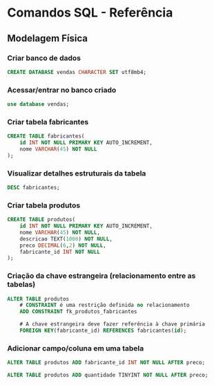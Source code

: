 # Comandos SQL - Referência

## Modelagem Física

### Criar banco de dados

```sql
CREATE DATABASE vendas CHARACTER SET utf8mb4;
```

### Acessar/entrar no banco criado

```sql
use database vendas;
```

### Criar tabela fabricantes

```sql
CREATE TABLE fabricantes(
    id INT NOT NULL PRIMARY KEY AUTO_INCREMENT,
    nome VARCHAR(45) NOT NULL
);
```

### Visualizar detalhes estruturais da tabela
```sql
DESC fabricantes;
```

### Criar tabela produtos

```sql
CREATE TABLE produtos(
    id INT NOT NULL PRIMARY KEY AUTO_INCREMENT,
    nome VARCHAR(45) NOT NULL,
    descricao TEXT(1000) NOT NULL,
    preco DECIMAL(6,2) NOT NULL,
    fabricante_id INT NOT NULL
);
```


### Criação da chave estrangeira (relacionamento entre as tabelas)

```sql
ALTER TABLE produtos
    # CONSTRAINT é uma restrição definida no relacionamento
    ADD CONSTRAINT fk_produtos_fabricantes

    # A chave estrangeira deve fazer referência à chave primária
    FOREIGN KEY(fabricante_id) REFERENCES fabricantes(id);
```


### Adicionar campo/coluna em uma tabela

```sql
ALTER TABLE produtos ADD fabricante_id INT NOT NULL AFTER preco;
```

```sql
ALTER TABLE produtos ADD quantidade TINYINT NOT NULL AFTER preco;
```